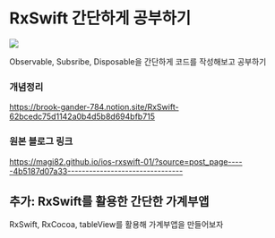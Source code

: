 # RxSwift 간단하게 공부하기

 <img src="https://img.shields.io/badge/Swift-F05138?style=flat-square&logo=Swift&logoColor=white"/>


Observable, Subsribe, Disposable을 간단하게 코드를 작성해보고 공부하기

### 개념정리
https://brook-gander-784.notion.site/RxSwift-62bcedc75d1142a0b4d5b8d694bfb715

### 원본 블로그 링크
https://magi82.github.io/ios-rxswift-01/?source=post_page-----4b5187d07a33--------------------------------


## 추가: RxSwift를 활용한 간단한 가계부앱
RxSwift, RxCocoa, tableView를 활용해 가계부앱을 만들어보자
